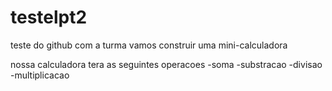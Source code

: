# testelpt2
teste do github com a turma
vamos construir uma mini-calculadora 

nossa calculadora tera as seguintes operacoes
-soma
-substracao
-divisao
-multiplicacao